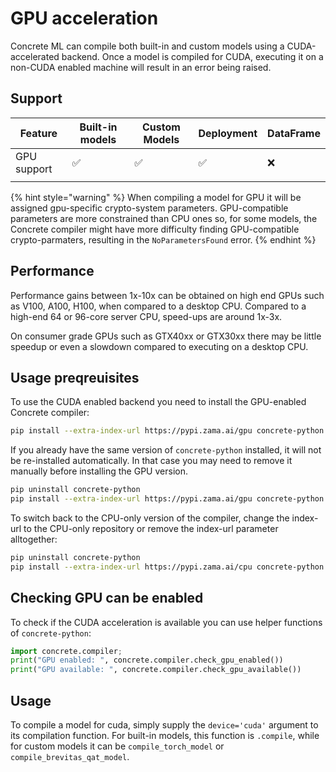 # GPU acceleration

Concrete ML can compile both built-in and custom models using a CUDA-accelerated backend. Once
a model is compiled for CUDA, executing it on a non-CUDA enabled machine will result in
an error being raised.

## Support

| Feature     | Built-in models | Custom Models | Deployment | DataFrame |
| ----------- | --------------- | ------------- | ---------- | --------- |
| GPU support | ✅               | ✅             | ✅          | ❌         |
|             |                 |               |            |           |

{% hint style="warning" %}
When compiling a model for GPU it will be assigned gpu-specific crypto-system parameters. GPU-compatible
parameters are more constrained than CPU ones so, for some models, the Concrete compiler might have more difficulty finding GPU-compatible crypto-parmaters, resulting in the  `NoParametersFound` error.
{% endhint %}

## Performance

Performance gains between 1x-10x can be obtained on
high end GPUs such as V100, A100, H100, when compared to a desktop CPU. Compared to a high-end 64 or 96-core server CPU, speed-ups are around 1x-3x.

On consumer grade GPUs such as GTX40xx or GTX30xx there may be
little speedup or even a slowdown compared to executing
on a desktop CPU.

## Usage preqreuisites

To use the CUDA enabled backend you need to install the GPU-enabled Concrete compiler:

```bash
pip install --extra-index-url https://pypi.zama.ai/gpu concrete-python
```

If you already have the same version of `concrete-python` installed, it will not be re-installed
automatically. In that case you may need to remove it manually before installing the GPU version.

```bash
pip uninstall concrete-python
pip install --extra-index-url https://pypi.zama.ai/gpu concrete-python
```

To switch back to the CPU-only version of the compiler, change the index-url to the
CPU-only repository or remove the index-url parameter alltogether:

```bash
pip uninstall concrete-python
pip install --extra-index-url https://pypi.zama.ai/cpu concrete-python
```

## Checking GPU can be enabled

To check if the CUDA acceleration is available you can use helper functions of `concrete-python`:

```python
import concrete.compiler; 
print("GPU enabled: ", concrete.compiler.check_gpu_enabled())
print("GPU available: ", concrete.compiler.check_gpu_available())
```

## Usage

To compile a model for cuda, simply supply the `device='cuda'` argument to its compilation function.
For built-in models, this function is `.compile`, while for custom models it can be
`compile_torch_model` or `compile_brevitas_qat_model`.
